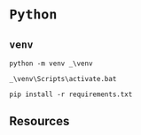 # `Python`

`venv`
---
```
python -m venv _\venv
```
```
_\venv\Scripts\activate.bat
```
```
pip install -r requirements.txt
```

Resources
---
